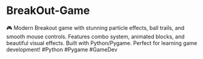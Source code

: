 # BreakOut-Game
🎮 Modern Breakout game with stunning particle effects, ball trails, and smooth mouse controls. Features combo system, animated blocks, and beautiful visual effects. Built with Python/Pygame. Perfect for learning game development! #Python #Pygame #GameDev
